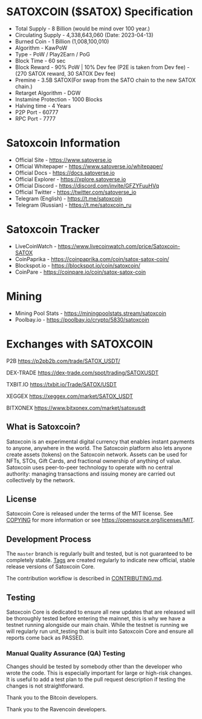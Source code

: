 SATOXCOIN ($SATOX) Specification
==================================
* Total Supply            - 8 Billion (would be mind over 100 year.)
* Circulating Supply      - 4,338,643,060 (Date: 2023-04-13)
* Burned Coin             - 1 Billion (1,008,100,010)
* Algorithm               - KawPoW
* Type                    - PoW / Play2Earn / PoG
* Block Time              - 60 sec
* Block Reward            - 90% PoW | 10% Dev fee (P2E is taken from Dev fee) - (270 SATOX reward, 30 SATOX Dev fee)
* Premine                 - 3.5B SATOX(For swap from the SATO chain to the new SATOX chain.)
* Retarget Algorithm      - DGW
* Instamine Protection    - 1000 Blocks
* Halving time            - 4 Years
* P2P Port                - 60777
* RPC Port                - 7777


Satoxcoin Information
==================================

* Official Site       - https://www.satoverse.io
* Official Whitepaper - https://www.satoverse.io/whitepaper/ 
* Official Docs       - https://docs.satoverse.io
* Official Explorer   - https://xplore.satoverse.io
* Official Discord    - https://discord.com/invite/GFZYFuuHVq
* Official Twitter    - https://twitter.com/satoverse_io
* Telegram (English)  - https://t.me/satoxcoin
* Telegram (Russian)  - https://t.me/satoxcoin_ru

Satoxcoin Tracker
==================================
* LiveCoinWatch      - https://www.livecoinwatch.com/price/Satoxcoin-SATOX
* CoinPaprika        - https://coinpaprika.com/coin/satox-satox-coin/
* Blockspot.io       - https://blockspot.io/coin/satoxcoin/
* CoinPare           - https://coinpare.io/coin/satox-satox-coin

Mining
==================================
* Mining Pool Stats  - https://miningpoolstats.stream/satoxcoin
* Poolbay.io         - https://poolbay.io/crypto/5830/satoxcoin


Exchanges with SATOXCOIN
==================================

P2B
https://p2pb2b.com/trade/SATOX_USDT/

DEX-TRADE
https://dex-trade.com/spot/trading/SATOXUSDT

TXBIT.IO
https://txbit.io/Trade/SATOX/USDT

XEGGEX
https://xeggex.com/market/SATOX_USDT

BITXONEX
https://www.bitxonex.com/market/satoxusdt


What is Satoxcoin?
-----------------
Satoxcoin is an experimental digital currency that enables instant payments to anyone, anywhere in the world. The Satoxcoin platform also lets anyone create assets (tokens) on the Satoxcoin network. Assets can be used for NFTs, STOs, Gift Cards, and fractional ownership of anything of value. Satoxcoin uses peer-to-peer technology to operate with no central authority: managing transactions and issuing money are carried out collectively by the network.

License
-------

Satoxcoin Core is released under the terms of the MIT license. 
See [COPYING](COPYING) for more information or see https://opensource.org/licenses/MIT.

Development Process
-------------------

The `master` branch is regularly built and tested, but is not guaranteed to be
completely stable. [Tags](https://github.com/satoverse/Satoxcoin/tags) are created
regularly to indicate new official, stable release versions of Satoxcoin Core.

The contribution workflow is described in [CONTRIBUTING.md](CONTRIBUTING.md).

Testing
-------
Satoxcoin Core is dedicated to ensure all new updates that are released will be thoroughly tested before entering the mainnet, this is why we have a testnet running alongside our main chain. While the testnet is running we will regularly run unit_testing that is built into Satoxcoin Core and ensure all reports come back as PASSED.


### Manual Quality Assurance (QA) Testing

Changes should be tested by somebody other than the developer who wrote the
code. This is especially important for large or high-risk changes. It is useful
to add a test plan to the pull request description if testing the changes is
not straightforward.


Thank you to the Bitcoin developers.

Thank you to the Ravencoin developers.
